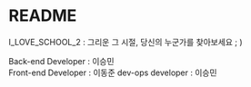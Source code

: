 # README

I_LOVE_SCHOOL_2 : 그리운  그 시절, 당신의 누군가를 찾아보세요 ; )

Back-end Developer : 이승민  
Front-end Developer : 이동준
dev-ops developer : 이승민
